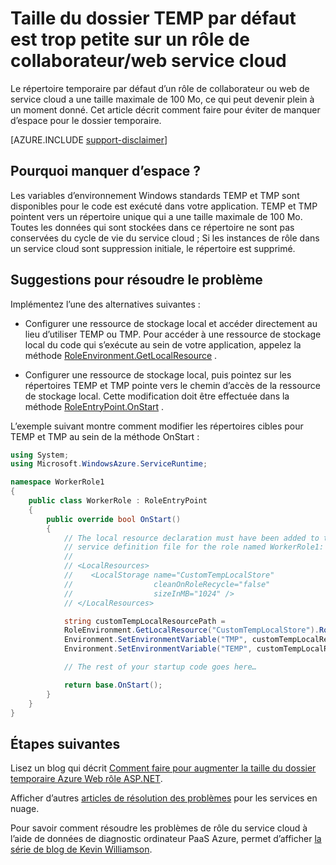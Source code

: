 <properties
   pageTitle="Taille du dossier TEMP par défaut est trop petite pour un rôle | Microsoft Azure"
   description="Un rôle de service cloud comporte une quantité limitée d’espace pour le dossier TEMP. Cet article fournit des suggestions éviter insuffisant."
   services="cloud-services"
   documentationCenter=""
   authors="simonxjx"
   manager="felixwu"
   editor=""
   tags="top-support-issue"/>
<tags
   ms.service="cloud-services"
   ms.devlang="na"
   ms.topic="article"
   ms.tgt_pltfrm="na"
   ms.workload="tbd"
   ms.date="10/12/2016"
   ms.author="v-six" />

# <a name="default-temp-folder-size-is-too-small-on-a-cloud-service-webworker-role"></a>Taille du dossier TEMP par défaut est trop petite sur un rôle de collaborateur/web service cloud

Le répertoire temporaire par défaut d’un rôle de collaborateur ou web de service cloud a une taille maximale de 100 Mo, ce qui peut devenir plein à un moment donné. Cet article décrit comment faire pour éviter de manquer d’espace pour le dossier temporaire.

[AZURE.INCLUDE [support-disclaimer](../../includes/support-disclaimer.md)]

## <a name="why-do-i-run-out-of-space"></a>Pourquoi manquer d’espace ?

Les variables d’environnement Windows standards TEMP et TMP sont disponibles pour le code est exécuté dans votre application. TEMP et TMP pointent vers un répertoire unique qui a une taille maximale de 100 Mo. Toutes les données qui sont stockées dans ce répertoire ne sont pas conservées du cycle de vie du service cloud ; Si les instances de rôle dans un service cloud sont suppression initiale, le répertoire est supprimé.

## <a name="suggestion-to-fix-the-problem"></a>Suggestions pour résoudre le problème

Implémentez l’une des alternatives suivantes :

- Configurer une ressource de stockage local et accéder directement au lieu d’utiliser TEMP ou TMP. Pour accéder à une ressource de stockage local du code qui s’exécute au sein de votre application, appelez la méthode [RoleEnvironment.GetLocalResource](https://msdn.microsoft.com/library/microsoft.windowsazure.serviceruntime.roleenvironment.getlocalresource.aspx) . 

- Configurer une ressource de stockage local, puis pointez sur les répertoires TEMP et TMP pointe vers le chemin d’accès de la ressource de stockage local. Cette modification doit être effectuée dans la méthode [RoleEntryPoint.OnStart](https://msdn.microsoft.com/library/microsoft.windowsazure.serviceruntime.roleentrypoint.onstart.aspx) .

L’exemple suivant montre comment modifier les répertoires cibles pour TEMP et TMP au sein de la méthode OnStart :


```csharp
using System;
using Microsoft.WindowsAzure.ServiceRuntime;

namespace WorkerRole1
{
    public class WorkerRole : RoleEntryPoint
    {
        public override bool OnStart()
        {
            // The local resource declaration must have been added to the
            // service definition file for the role named WorkerRole1:
            //
            // <LocalResources>
            //    <LocalStorage name="CustomTempLocalStore"
            //                  cleanOnRoleRecycle="false"
            //                  sizeInMB="1024" />
            // </LocalResources>

            string customTempLocalResourcePath =
            RoleEnvironment.GetLocalResource("CustomTempLocalStore").RootPath;
            Environment.SetEnvironmentVariable("TMP", customTempLocalResourcePath);
            Environment.SetEnvironmentVariable("TEMP", customTempLocalResourcePath);

            // The rest of your startup code goes here…

            return base.OnStart();
        }
    }
}
```

## <a name="next-steps"></a>Étapes suivantes

Lisez un blog qui décrit [Comment faire pour augmenter la taille du dossier temporaire Azure Web rôle ASP.NET](http://blogs.msdn.com/b/kwill/archive/2011/07/18/how-to-increase-the-size-of-the-windows-azure-web-role-asp-net-temporary-folder.aspx).

Afficher d’autres [articles de résolution des problèmes](/?tag=top-support-issue&product=cloud-services) pour les services en nuage.

Pour savoir comment résoudre les problèmes de rôle du service cloud à l’aide de données de diagnostic ordinateur PaaS Azure, permet d’afficher [la série de blog de Kevin Williamson](http://blogs.msdn.com/b/kwill/archive/2013/08/09/windows-azure-paas-compute-diagnostics-data.aspx).
